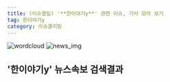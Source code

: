 ```yaml
---
title: (이슈클립) '**한이야기y**' 관련 이슈, 기사 모아 보기
tag: 한이야기y
category: 이슈클리핑
---
```

![wordcloud](https://s3.ap-northeast-2.amazonaws.com/lyrics101-wordcloud/2018-09-14-1536924066.png)
![news_img](https://user-images.githubusercontent.com/42597476/44507050-1206f400-a6e4-11e8-8d98-7ffbfebb353f.png)
## **'**한이야기y**'** 뉴스속보 검색결과

